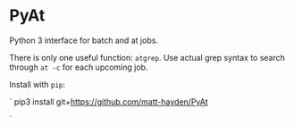 # PyAt
Python 3 interface for batch and at jobs.

There is only one useful function: `atgrep`. Use actual grep syntax to search through `at -c` for each upcoming job.

Install with `pip`:

`
pip3 install git+https://github.com/matt-hayden/PyAt

`
